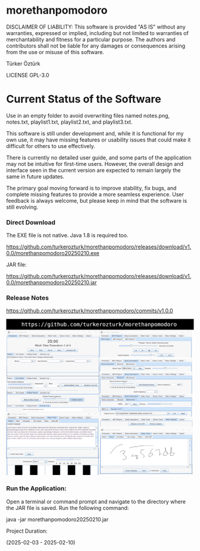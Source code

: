 # morethanpomodoro

DISCLAIMER OF LIABILITY:
This software is provided "AS IS" without any warranties, expressed or implied, including but not limited to warranties of merchantability and fitness for a particular purpose. The authors and contributors shall not be liable for any damages or consequences arising from the use or misuse of this software.


Türker Öztürk 

LICENSE GPL-3.0

# Current Status of the Software

Use in an empty folder to avoid overwriting files named notes.png, notes.txt, playlist1.txt, playlist2.txt, and playlist3.txt.

This software is still under development and, while it is functional for my own use, it may have missing features or usability issues that could make it difficult for others to use effectively.

There is currently no detailed user guide, and some parts of the application may not be intuitive for first-time users. However, the overall design and interface seen in the current version are expected to remain largely the same in future updates.

The primary goal moving forward is to improve stability, fix bugs, and complete missing features to provide a more seamless experience. User feedback is always welcome, but please keep in mind that the software is still evolving.

### Direct Download

The EXE file is not native. Java 1.8 is required too.

https://github.com/turkerozturk/morethanpomodoro/releases/download/v1.0.0/morethanpomodoro20250210.exe

JAR file:

https://github.com/turkerozturk/morethanpomodoro/releases/download/v1.0.0/morethanpomodoro20250210.jar

### Release Notes

https://github.com/turkerozturk/morethanpomodoro/commits/v1.0.0

![Screenshot](screenshot.png)

### Run the Application:

Open a terminal or command prompt and navigate to the directory where the JAR file is saved.
Run the following command:

java -jar morethanpomodoro20250210.jar


Project Duration:

(2025-02-03 - 2025-02-10)